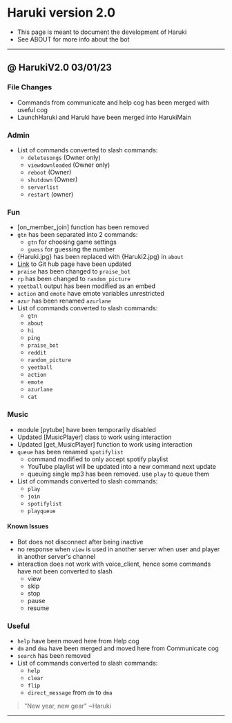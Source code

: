 # Haruki version 2.0 

* This page is meant to document the development of Haruki
* See ABOUT for more info about the bot


----
@ HarukiV2.0 03/01/23
----

### File Changes
* Commands from communicate and help cog has been merged with useful cog
* LaunchHaruki and Haruki have been merged into HarukiMain

### Admin
* List of commands converted to slash commands:
  * `deletesongs` (Owner only)
  * `viewdownloaded` (Owner only)
  * `reboot` (Owner)
  * `shutdown` (Owner)
  * `serverlist`
  * `restart` (owner)

### Fun
* [on_member_join] function has been removed
* `gtn` has been separated into 2 commands:
  * `gtn` for choosing game settings
  * `guess` for guessing the number
* {Haruki.jpg} has been replaced with {Haruki2.jpg} in `about`
* [Link](https://github.com/blizt42/Haruki2.0/wiki) to Git hub page have been updated
* `praise` has been changed to `praise_bot`
* `rp` has been changed to `random_picture`
* `yeetball` output has been modified as an embed
* `action` and `emote` have emote variables unrestricted
* `azur` has been renamed `azurlane`
* List of commands converted to slash commands:
  * `gtn`
  * `about`
  * `hi`
  * `ping`
  * `praise_bot`
  * `reddit`
  * `random_picture`
  * `yeetball`
  * `action`
  * `emote`
  * `azurlane`
  * `cat`

### Music
* module [pytube] have been temporarily disabled
* Updated [MusicPlayer] class to work using interaction
* Updated [get_MusicPlayer] function to work using interaction
* `queue` has been renamed `spotifylist`
  * command modified to only accept spotify playlist
  * YouTube playlist will be updated into a new command next update
  * queuing single mp3 has been removed. use `play` to queue them
* List of commands converted to slash commands:
  * `play`
  * `join`
  * `spotifylist`
  * `playqueue`
#### Known Issues
* Bot does not disconnect after being inactive 
* no response when `view` is used in another server when user and player in another server's channel
* interaction does not work with voice_client, hence some commands have not been converted to slash
  * view
  * skip
  * stop
  * pause
  * resume

### Useful
* `help` have been moved here from Help cog
* `dm` and `dma` have been merged and moved here from Communicate cog
* `search` has been removed
* List of commands converted to slash commands:
  * `help`
  * `clear`
  * `flip`
  * `direct_message` from `dm` to `dma`

>"New year, new gear" ~Haruki

----
